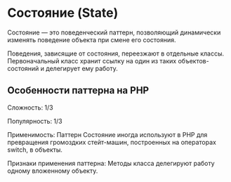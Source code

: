 # Состояние (State)


Состояние — это поведенческий паттерн, позволяющий динамически изменять поведение объекта при смене его состояния.

Поведения, зависящие от состояния, переезжают в отдельные классы. Первоначальный класс хранит ссылку на один из таких объектов-состояний и делегирует ему работу.




## Особенности паттерна на PHP

Сложность: 1/3

Популярность: 1/3


Применимость: Паттерн Состояние иногда используют в PHP для превращения громоздких стейт-машин, построенных на операторах switch, в объекты.

Признаки применения паттерна: Методы класса делегируют работу одному вложенному объекту.